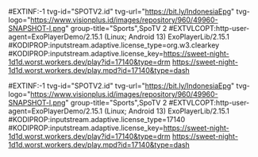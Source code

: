 #EXTINF:-1 tvg-id="SPOTV2.id" tvg-url="https://bit.ly/IndonesiaEpg" tvg-logo="https://www.visionplus.id/images/repository/960/49960-SNAPSHOT-l.png" group-title="Sports",SpoTV 2
#EXTVLCOPT:http-user-agent=ExoPlayerDemo/2.15.1 (Linux; Android 13) ExoPlayerLib/2.15.1
#KODIPROP:inputstream.adaptive.license_type=org.w3.clearkey
#KODIPROP:inputstream.adaptive.license_key=https://sweet-night-1d1d.worst.workers.dev/play?id=17140&type=drm
https://sweet-night-1d1d.worst.workers.dev/play.mpd?id=17140&type=dash


#EXTINF:-1 tvg-id="SPOTV2.id" tvg-url="https://bit.ly/IndonesiaEpg" tvg-logo="https://www.visionplus.id/images/repository/960/49960-SNAPSHOT-l.png" group-title="Sports",SpoTV 2
#EXTVLCOPT:http-user-agent=ExoPlayerDemo/2.15.1 (Linux; Android 13) ExoPlayerLib/2.15.1
#KODIPROP:inputstream.adaptive.license_type=17140
#KODIPROP:inputstream.adaptive.license_key=https://sweet-night-1d1d.worst.workers.dev/play?id=17140&type=drm
https://sweet-night-1d1d.worst.workers.dev/play.mpd?id=17140&type=dash
